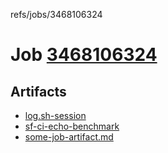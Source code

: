refs/jobs/3468106324

# Job [3468106324](https://github.com/rokmoln/support-firecloud/runs/3468106324?check_suite_focus=true)

## Artifacts

* [log.sh-session](log.sh-session)
* [sf-ci-echo-benchmark](sf-ci-echo-benchmark)
* [some-job-artifact.md](some-job-artifact.md)

